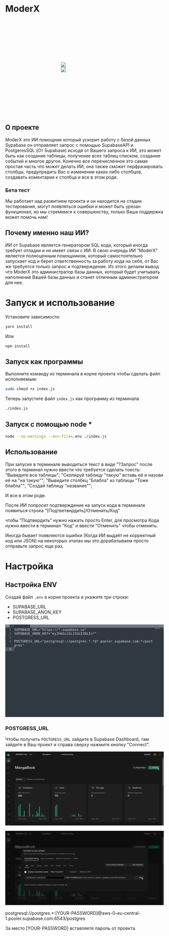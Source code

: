 # ModerX

<div style="display: flex; flex-direction: column; justify-content: center; align-items: center; width: 100%; height: 300px;"><img src="https://supabase.com/_next/image?url=%2F_next%2Fstatic%2Fmedia%2Fsupabase-logo-wordmark--dark.b36ebb5f.png&w=384&q=75" width="150px"/><img src="https://cdn.mos.cms.futurecdn.net/H42sibRfJNFqKNXoKoDFWn-1200-80.png" width="150px"/></div>

## О проекте

ModerX это ИИ помощник который ускорит работу с базой данных Sypabase он отправляет запрос с помощью SupabaseAPI и PostgeresSQL (От Supabase) исходя от Вашего запроса к ИИ, это может быть как создание таблицы, получение всех таблиц списком, создание событий и многое другое. Конечно все перечисленное это самая простая часть что может делать ИИ, она также сможет перфразировать столбцы, предупредить Вас о изменении каких либо столбцов, создавать коментарии к столбца и все в этом роде.

### Бета тест

Мы работает над развитием проекта и он находится на стадии тестирования, могут появляться ошибки и может быть урезан функционал, но мы стремимся к совершенству, только Ваша поддержка может помочь нам!

## Почему именно наш ИИ?

ИИ от Supabase является генератором SQL кода, который иногда требует отладки и не имеет связи с ИИ. В свою очередь ИИ "ModerX" является полноценным помощником, который самостоятельно запускает код и берет ответственность за работу кода на себя, от Вас же требуется только запрос и подтверждение. Из этого делаем вывод что ModerX это администратор базы данных, который будет учитывать наполнение Вашей базы данных и станет отличным администратором для нее.

# Запуск и использование

Установите зависимости:
```bash
yarn install
```
Или
```bash
npm install
```

## Запуск как программы

Выполните команду из терминала в корне проекта чтобы сделать файл исполняемым:
```bash
sudo chmod +x index.js
```

Теперь запустите файл `index.js` как программу из терминала
```bash
./index.js
```

## Запуск с помощью node *

```bash
node --no-warnings --env-file=.env ./index.js
``` 

## Использование

При запуске в терминале выводиться текст в виде "?Запрос" после этого в терминал нужно ввести что требуется сделать тоесть:
"Выведите все таблицы";
"Скопируй таблицу "такую" вставь её и назови её на "на такую"";
"Выведите столбец "Блабла" из таблицы "Тоже блабла"";
"Создай таблицу "название"";

И все в этом роде.

После ИИ попросит подтверждение на запуск кода в терминале появиться строка "[Подтветвнрдить]/Отменить/Код"

чтобы "Подтвердить" нужно нажать просто Enter, 
для просмотра Кода нужно ввести в терминал "Код" 
и ввести "Отменить" чтобы отменить.

Иногда бывает появляются ошибки (Когда ИИ выдаёт не корректный код или JSON) на некоторых этапах мы это дорабатываем просто отправьте запрос еще раз.

# Настройка

## Настройка ENV

Создай файл `.env` в корне проекта и укажите три строки:

- SUPABASE_URL
- SUPABASE_ANON_KEY
- POSTGRESS_URL

![alt text](https://github.com/BEISER901/ModerX/blob/main/.drawable/img_1.png?raw=true)

### POSTGRESS_URL

Чтобы получить `POSTGRESS_URL` зайдите в Supabase Dashboard, там зайдите в Ваш проект и справа сверху нажмите кнопку "Connect".

![alt text](https://github.com/BEISER901/ModerX/blob/main/.drawable/img_2.png?raw=true)

![alt text](https://github.com/BEISER901/ModerX/blob/main/.drawable/img_3.png?raw=true)

postgresql://postgres.\*:[YOUR-PASSWORD]@aws-0-eu-central-1.pooler.supabase.com:6543/postgres

За место [YOUR-PASSWORD] вставляете пароль от проекта.